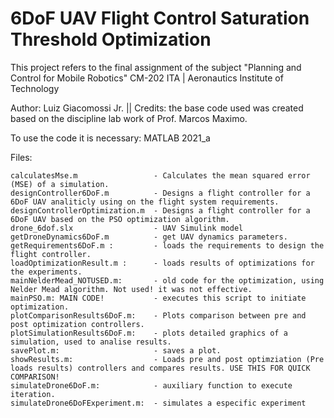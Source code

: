 # 6DoF UAV Flight Control Saturation Threshold Optimization
This project refers to the final assignment of the subject "Planning and Control for Mobile Robotics" CM-202 
ITA | Aeronautics Institute of Technology 

Author: Luiz Giacomossi Jr. || 
Credits: the base code used was created based on the discipline lab work of Prof. Marcos Maximo.

To use the code it is necessary: MATLAB 2021_a

Files:

    calculatesMse.m                 - Calculates the mean squared error (MSE) of a simulation.
    designController6DoF.m          - Designs a flight controller for a 6DoF UAV analiticly using on the flight system requirements.
    designControllerOptimization.m  - Designs a flight controller for a 6DoF UAV based on the PSO optimization algorithm. 
    drone_6dof.slx                  - UAV Simulink model
    getDroneDynamics6DoF.m          - get UAV dynamics parameters.
    getRequirements6DoF.m :         - loads the requirements to design the flight controller.
    loadOptimizationResult.m :      - loads results of optimizations for the experiments.
    mainNelderMead_NOTUSED.m:       - old code for the optimization, using Nelder Mead algorithm. Not used! it was not effective.
    mainPSO.m: MAIN CODE!           - executes this script to initiate optimization.
    plotComparisonResults6DoF.m:    - Plots comparison between pre and post optimization controllers.
    plotSimulationResults6DoF.m:    - plots detailed graphics of a simulation, used to analise results.
    savePlot.m:                     - saves a plot.
    showResults.m:                  - Loads pre and post optimziation (Pre loads results) controllers and compares results. USE THIS FOR QUICK COMPARISON!
    simulateDrone6DoF.m:            - auxiliary function to execute iteration.
    simulateDrone6DoFExperiment.m:  - simulates a especific experiment
